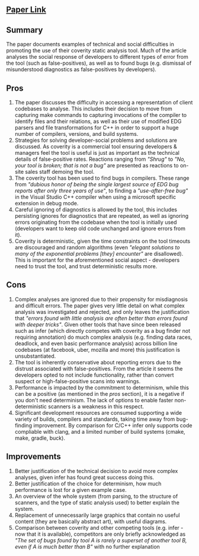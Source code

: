 ## [Paper Link](https://dl.acm.org/doi/pdf/10.1145/1646353.1646374)
## Summary
The paper documents examples of technical and social difficulties in promoting the use of their coverity static analysis tool. Much of the article analyses the social response of developers to different types of error from the tool (such as false-positives), as well as to found bugs (e.g. dismissal of misunderstood diagnostics as false-positives by developers).
## Pros
1. The paper discusses the difficulty in accessing a representation of client codebases to analyse. This includes their decision to move from capturing make commands to capturing invocations of the compiler to identify files and their relations, as well as their use of modified EDG parsers and file transformations for C++ in order to support a huge number of compilers, versions, and build systems. 
2. Strategies for solving developer-social problems and solutions are discussed. As coverity is a commercial tool ensuring developers & managers feel the tool is useful is just as important as the technical details of false-positive rates. Reactions ranging from *"Shrug"* to *"No, your tool is broken; that is not a bug"* are presented as reactions to on-site sales staff demoing the tool.
3. The coverity tool has been used to find bugs in compilers. These range from *"dubious honor of being the single largest source of EDG bug reports after only three years of use"*, to finding a *"use-after-free bug"* in the Visual Studio C++ compiler when using a microsoft specific extension in debug mode.
4. Careful ignoring of diagnostics is allowed by the tool, this includes persisting ignores for diagnostics that are repeated, as well as ignoring errors originating from the codebase when the tool is initially used (developers want to keep old code unchanged and ignore errors from it).
5. Coverity is deterministic, given the time constraints on the tool timeouts are discouraged and random algorithms (even *"elegant solutions to many of the exponential problems [they] encounter"* are disallowed). This is important for the aforementioned social aspect - developers need to trust the tool, and trust deterministic results more.
## Cons
1. Complex analyses are ignored due to their propensity for misdiagnosis and difficult errors. The paper gives very little detail on what complex analysis was investigated and rejected, and only leaves the justification that *"errors found with little analysis are often better than errors found with deeper tricks"*. Given other tools that have since been released such as infer (which directly competes with coverity as a bug finder not requiring annotation) do much complex analysis (e.g. finding data races, deadlock, and even basic performance analysis) across billion line codebases (at facebook, uber, mozilla and more) this justification is unsubstantiated.
2. The tool is inherently conservative about reporting errors due to the distrust associated with false-positives. From the article it seems the developers opted to not include functionality, rather than convert suspect or high-false-positive scans into warnings. 
3. Performance is impacted by the commitment to determinism, while this can be a positive (as mentioned in the *pros* section), it is a negative if you don't need determinism. The lack of options to enable faster non-deterministic scanners is a weakness in this respect.  
4. Significant development resources are consumed supporting a wide variety of builds, compilers and standards, taking time away from bug-finding improvement. By comparison for C/C++ infer only supports code compliable with clang, and a limited number of build systems (cmake, make, gradle, buck).
## Improvements
1. Better justification of the technical decision to avoid more complex analyses, given infer has  found great success doing this.
2. Better justification of the choice for determinism, how much performance is lost for a given example case.
3. An overview of the whole system (from parsing, to the structure of scanners, and the type of static analysis used) to better explain the system.
4. Replacement of unnecessarily large graphics that contain no useful content (they are basically abstract art), with useful diagrams.
5. Comparison between coverity and other competing tools (e.g. infer - now that it is available), competitors are only briefly acknowledged as *"The set of bugs found by tool A is rarely a superset of another tool B, even if A is much better than B"* with no further explanation